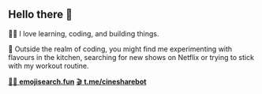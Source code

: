 ## Hello there 👋

👨‍💻 I love learning, coding, and building things.

🏡 Outside the realm of coding, you might find me experimenting with flavours in the kitchen, searching for new shows on Netflix or trying to stick with my workout routine.

[🕵️‍♂️ **emojisearch.fun**](https://emojisearch.fun) [🎬 **t.me/cinesharebot**](https://t.me/cinesharebot)

